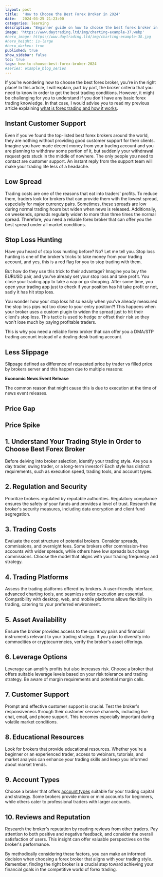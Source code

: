 ```yaml
---
layout: post
title:  "How to Choose the Best Forex Broker in 2024"
date:   2024-03-25 21:23:00
categories: learning
description: "Beginner guide on how to choose the best forex broker in 2024 with our guide. Spread comparison, lowest commission and no deposit bonus"
image: 'https://www.daytrading.ltd/img/charting-example-37.webp'
#hero_image: https://www.daytrading.ltd/img/charting-example-38.jpg
#hero_height: is-large
#hero_darken: true
published: true
show_sidebar: false
toc: true
tags: how-to-choose-best-forex-broker-2024
#series: example_blog_series
---
```


If you're wondering how to choose the best forex broker, you're in the right place! In this article, I will explain, part by part, the broker criteria that you need to know in order to get the best trading conditions. However, it might be challenging for you to understand if you don't have any basic forex trading knowledge. In that case, I would advise you to read my previous article explaining <a href="https://www.daytrading.ltd/learning/what-is-forex-trading">what is forex trading and how it works</a>.

## Instant Customer Support
Even if you've found the top-listed best forex brokers around the world, they are nothing without providing good customer support for their clients. Imagine you have made decent money from your trading account and you are planning to withdraw some portion of it, but suddenly your withdrawal request gets stuck in the middle of nowhere. The only people you need to contact are customer support. An instant reply from the support team will make your trading life less of a headache.

## Low Spread
Trading costs are one of the reasons that eat into traders' profits. To reduce them, traders look for brokers that can provide them with the lowest spread, especially for major currency pairs. Sometimes, these spreads are low during normal trading hours but widen when news is released. Additionally, on weekends, spreads regularly widen to more than three times the normal spread. Therefore, you need a reliable forex broker that can offer you the best spread under all market conditions.

## Stop Loss Hunting
Have you heard of stop loss hunting before? No? Let me tell you. Stop loss hunting is one of the broker's tricks to take money from your trading account, and yes, this is a red flag for you to stop trading with them.

But how do they use this trick to their advantage? Imagine you buy the EURUSD pair, and you've already set your stop loss and take profit. You close your trading app to take a nap or go shopping. After some time, you open your trading app just to check if your position has hit take profit or not, sadly it has hit stop loss.

You wonder how your stop loss hit so easily when you've already measured the stop loss pips not too close to your entry position?! This happens when your broker uses a custom plugin to widen the spread just to hit their client's stop loss. This tactic is used to hedge or offset their risk so they won't lose much by paying profitable traders.

This is why you need a reliable forex broker that can offer you a DMA/STP trading account instead of a dealing desk trading account.

## Less Slippage
Slippage defined as difference of requested price by trader vs filled price by brokers server and this happen due to multiple reasons:

 <strong>Economic News Event Release</strong>

  The common reason that might cause this is due to execution at the time of news event releases.

## Price Gap
## Price Spike

## 1. Understand Your Trading Style in Order to Choose Best Forex Broker
<p>Before delving into broker selection, identify your trading style. Are you a day trader, swing trader, or a long-term investor? Each style has distinct requirements, such as execution speed, trading tools, and account types.</p>

## 2. Regulation and Security
<p>Prioritize brokers regulated by reputable authorities. Regulatory compliance ensures the safety of your funds and provides a level of trust. Research the broker's security measures, including data encryption and client fund segregation.</p>

## 3. Trading Costs
<p>Evaluate the cost structure of potential brokers. Consider spreads, commissions, and overnight fees. Some brokers offer commission-free accounts with wider spreads, while others have low spreads but charge commissions. Choose the model that aligns with your trading frequency and strategy.</p>

## 4. Trading Platforms
<p>Assess the trading platforms offered by brokers. A user-friendly interface, advanced charting tools, and seamless order execution are essential. Compatibility with desktop, web, and mobile platforms allows flexibility in trading, catering to your preferred environment.</p>

## 5. Asset Availability
<p>Ensure the broker provides access to the currency pairs and financial instruments relevant to your trading strategy. If you plan to diversify into commodities or cryptocurrencies, verify the broker's asset offerings.</p>

## 6. Leverage Options
<p>Leverage can amplify profits but also increases risk. Choose a broker that offers suitable leverage levels based on your risk tolerance and trading strategy. Be aware of margin requirements and potential margin calls.</p>

## 7. Customer Support
<p>Prompt and effective customer support is crucial. Test the broker's responsiveness through their customer service channels, including live chat, email, and phone support. This becomes especially important during volatile market conditions.</p>

## 8. Educational Resources
<p>Look for brokers that provide educational resources. Whether you're a beginner or an experienced trader, access to webinars, tutorials, and market analysis can enhance your trading skills and keep you informed about market trends.</p>

## 9. Account Types
<p>Choose a broker that offers <a href="https://www.icmarkets.com/global/en/trading-accounts/overview/?camp=7746" rel="nofollow">account types</a> suitable for your trading capital and strategy. Some brokers provide micro or mini accounts for beginners, while others cater to professional traders with larger accounts.</p>

## 10. Reviews and Reputation
<p>Research the broker's reputation by reading reviews from other traders. Pay attention to both positive and negative feedback, and consider the overall satisfaction of users. This insight can offer valuable perspectives on the broker's performance.</p>

<p>By methodically considering these factors, you can make an informed decision when choosing a forex broker that aligns with your trading style. Remember, finding the right broker is a crucial step toward achieving your financial goals in the competitive world of forex trading.</p>

<script type="application/ld+json">
{
  "@context": "https://schema.org",
  "@type": "FAQPage",
  "mainEntity": [
    {
      "@type": "Question",
      "name": "1. How do I identify my trading style?",
      "acceptedAnswer": {
        "@type": "Answer",
        "text": "Identify your trading style by considering whether you are a day trader, swing trader, or a long-term investor. Each style has specific requirements such as execution speed, trading tools, and account types."
      }
    },
    {
      "@type": "Question",
      "name": "2. Why is regulatory compliance important in choosing a forex broker?",
      "acceptedAnswer": {
        "@type": "Answer",
        "text": "Regulatory compliance is crucial for the safety of your funds and establishing trust. Choose brokers regulated by reputable authorities to ensure the security of your investments."
      }
    },
    {
      "@type": "Question",
      "name": "3. How can I evaluate the trading costs of potential brokers?",
      "acceptedAnswer": {
        "@type": "Answer",
        "text": "Evaluate trading costs by considering spreads, commissions, and overnight fees. Choose a cost structure that aligns with your trading frequency and strategy."
      }
    },
    {
      "@type": "Question",
      "name": "4. What features should I look for in trading platforms?",
      "acceptedAnswer": {
        "@type": "Answer",
        "text": "Look for trading platforms with a user-friendly interface, advanced charting tools, and seamless order execution. Compatibility with desktop, web, and mobile platforms offers flexibility in trading environments."
      }
    },
    {
      "@type": "Question",
      "name": "5. Why is asset availability important in forex trading?",
      "acceptedAnswer": {
        "@type": "Answer",
        "text": "Asset availability is crucial to ensure the broker provides access to currency pairs and financial instruments relevant to your trading strategy. Verify if the broker offers commodities or cryptocurrencies if you plan to diversify."
      }
    },
    {
      "@type": "Question",
      "name": "6. What considerations should I keep in mind regarding leverage?",
      "acceptedAnswer": {
        "@type": "Answer",
        "text": "Choose a broker offering suitable leverage levels based on your risk tolerance and trading strategy. Be aware of margin requirements and potential margin calls, as leverage can amplify profits but also increases risk."
      }
    },
    {
      "@type": "Question",
      "name": "7. How important is customer support in forex trading?",
      "acceptedAnswer": {
        "@type": "Answer",
        "text": "Prompt and effective customer support is crucial, especially during volatile market conditions. Test the broker's responsiveness through live chat, email, and phone support channels."
      }
    },
    {
      "@type": "Question",
      "name": "8. Why should brokers providing educational resources be preferred?",
      "acceptedAnswer": {
        "@type": "Answer",
        "text": "Brokers offering educational resources such as webinars, tutorials, and market analysis can enhance your trading skills and keep you informed about market trends. This is valuable for both beginners and experienced traders."
      }
    },
    {
      "@type": "Question",
      "name": "9. How do I choose the right account type for my trading capital?",
      "acceptedAnswer": {
        "@type": "Answer",
        "text": "Choose a broker that offers account types suitable for your trading capital and strategy. Some brokers provide micro or mini accounts for beginners, while others cater to professional traders with larger accounts."
      }
    },
    {
      "@type": "Question",
      "name": "10. Why is researching a broker's reputation important?",
      "acceptedAnswer": {
        "@type": "Answer",
        "text": "Research a broker's reputation by reading reviews from other traders. Pay attention to both positive and negative feedback to gain insights into the broker's overall performance. This helps you make an informed decision based on real user experiences."
      }
    }
  ]
}

</script>

